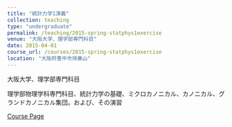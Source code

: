 ```yaml
---
title: "統計力学1演義"
collection: teaching
type: "undergraduate"
permalink: /teaching/2015-spring-statphys1exercise
venue: "大阪大学、理学部専門科目"
date: 2015-04-01
course_url: /courses/2015-spring-statphys1exercise
location: "大阪府豊中市待兼山"
---
```


大阪大学、理学部専門科目

理学部物理学科専門科目、統計力学の基礎、ミクロカノニカル、カノニカル、グランドカノニカル集団。および、その演習


<a href='https://stsykw.github.io/courses/2015-spring-statphys1exercise'>Course Page</a>
